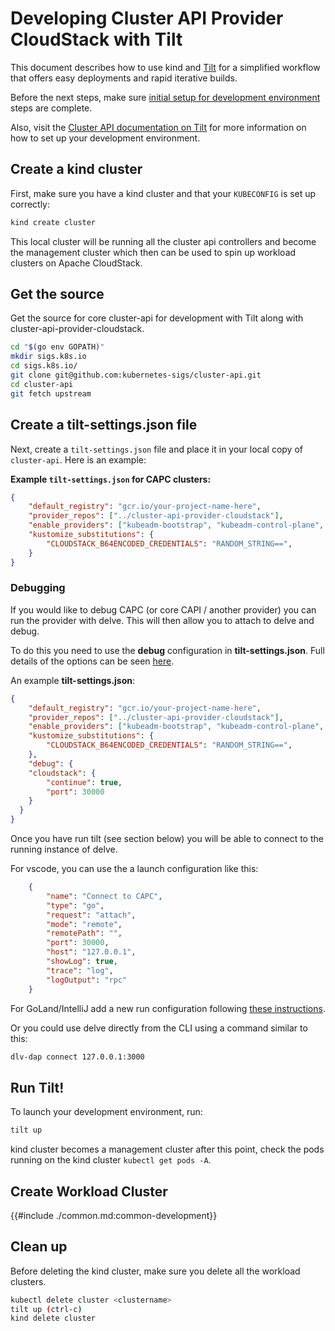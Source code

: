 # Developing Cluster API Provider CloudStack with Tilt

This document describes how to use kind and [Tilt][tilt] for a simplified workflow that offers easy deployments and rapid iterative builds.

Before the next steps, make sure [initial setup for development environment][initial-setup] steps are complete.

Also, visit the [Cluster API documentation on Tilt][cluster_api_tilt] for more information on how to set up your development environment.

## Create a kind cluster

First, make sure you have a kind cluster and that your `KUBECONFIG` is set up correctly:

``` bash
kind create cluster
```

This local cluster will be running all the cluster api controllers and become the management cluster which then can be used to spin up workload clusters on Apache CloudStack.

## Get the source

Get the source for core cluster-api for development with Tilt along with cluster-api-provider-cloudstack.

```bash
cd "$(go env GOPATH)"
mkdir sigs.k8s.io
cd sigs.k8s.io/
git clone git@github.com:kubernetes-sigs/cluster-api.git
cd cluster-api
git fetch upstream
```

## Create a tilt-settings.json file

Next, create a `tilt-settings.json` file and place it in your local copy of `cluster-api`. Here is an example:

**Example `tilt-settings.json` for CAPC clusters:**

```json
{
    "default_registry": "gcr.io/your-project-name-here",
    "provider_repos": ["../cluster-api-provider-cloudstack"],
    "enable_providers": ["kubeadm-bootstrap", "kubeadm-control-plane", "cloudstack"],
    "kustomize_substitutions": {
        "CLOUDSTACK_B64ENCODED_CREDENTIALS": "RANDOM_STRING==",
    }
}
```

### Debugging

If you would like to debug CAPC (or core CAPI / another provider) you can run the provider with delve. This will then allow you to attach to delve and debug.

To do this you need to use the **debug** configuration in **tilt-settings.json**. Full details of the options can be seen [here](https://cluster-api.sigs.k8s.io/developer/tilt.html).

An example **tilt-settings.json**:

```json
{
    "default_registry": "gcr.io/your-project-name-here",
    "provider_repos": ["../cluster-api-provider-cloudstack"],
    "enable_providers": ["kubeadm-bootstrap", "kubeadm-control-plane", "cloudstack"],
    "kustomize_substitutions": {
        "CLOUDSTACK_B64ENCODED_CREDENTIALS": "RANDOM_STRING==",
    },
    "debug": {
    "cloudstack": {
        "continue": true,
        "port": 30000
    }
  }
}
```

Once you have run tilt (see section below) you will be able to connect to the running instance of delve.

For vscode, you can use the a launch configuration like this:

```json
    {
        "name": "Connect to CAPC",
        "type": "go",
        "request": "attach",
        "mode": "remote",
        "remotePath": "",
        "port": 30000,
        "host": "127.0.0.1",
        "showLog": true,
        "trace": "log",
        "logOutput": "rpc"
    }
```

For GoLand/IntelliJ add a new run configuration following [these instructions](https://www.jetbrains.com/help/go/attach-to-running-go-processes-with-debugger.html#step-3-create-the-remote-run-debug-configuration-on-the-client-computer).

Or you could use delve directly from the CLI using a command similar to this:

```bash
dlv-dap connect 127.0.0.1:3000
```

## Run Tilt!

To launch your development environment, run:

``` bash
tilt up
```

kind cluster becomes a management cluster after this point, check the pods running on the kind cluster `kubectl get pods -A`.

## Create Workload Cluster

{{#include ./common.md:common-development}}

## Clean up

Before deleting the kind cluster, make sure you delete all the workload clusters.

```bash
kubectl delete cluster <clustername>
tilt up (ctrl-c)
kind delete cluster
```

<!-- References -->
[tilt]: https://tilt.dev
[cluster_api_tilt]: https://cluster-api.sigs.k8s.io/developer/tilt.html
[initial-setup]: ./index.html#initial-setup-for-development-environment
